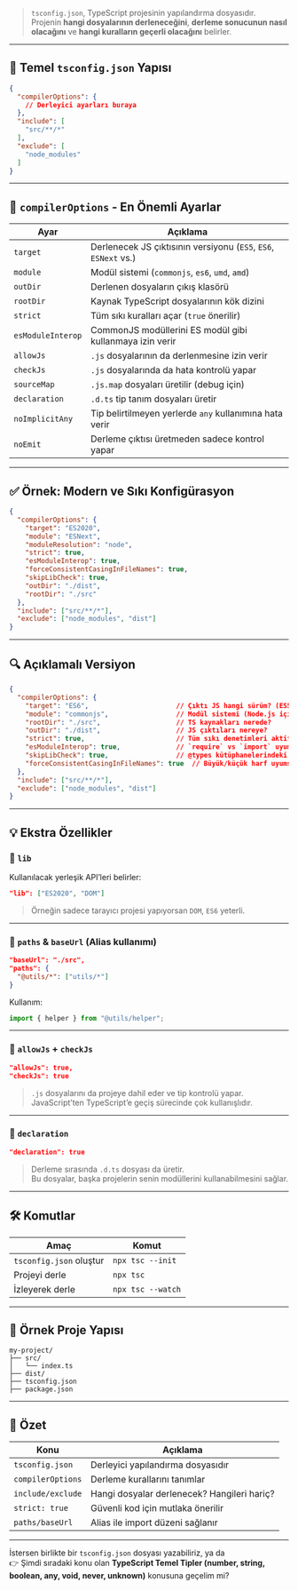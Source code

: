 
> `tsconfig.json`, TypeScript projesinin yapılandırma dosyasıdır.  
> Projenin **hangi dosyalarının derleneceğini**, **derleme sonucunun nasıl olacağını** ve **hangi kuralların geçerli olacağını** belirler.

---

## 🧩 Temel `tsconfig.json` Yapısı

```json
{
  "compilerOptions": {
    // Derleyici ayarları buraya
  },
  "include": [
    "src/**/*"
  ],
  "exclude": [
    "node_modules"
  ]
}
```

---

## 🔧 `compilerOptions` - En Önemli Ayarlar

|Ayar|Açıklama|
|---|---|
|`target`|Derlenecek JS çıktısının versiyonu (`ES5`, `ES6`, `ESNext` vs.)|
|`module`|Modül sistemi (`commonjs`, `es6`, `umd`, `amd`)|
|`outDir`|Derlenen dosyaların çıkış klasörü|
|`rootDir`|Kaynak TypeScript dosyalarının kök dizini|
|`strict`|Tüm sıkı kuralları açar (`true` önerilir)|
|`esModuleInterop`|CommonJS modüllerini ES modül gibi kullanmaya izin verir|
|`allowJs`|`.js` dosyalarının da derlenmesine izin verir|
|`checkJs`|`.js` dosyalarında da hata kontrolü yapar|
|`sourceMap`|`.js.map` dosyaları üretilir (debug için)|
|`declaration`|`.d.ts` tip tanım dosyaları üretir|
|`noImplicitAny`|Tip belirtilmeyen yerlerde `any` kullanımına hata verir|
|`noEmit`|Derleme çıktısı üretmeden sadece kontrol yapar|

---

## ✅ Örnek: Modern ve Sıkı Konfigürasyon

```json
{
  "compilerOptions": {
    "target": "ES2020",
    "module": "ESNext",
    "moduleResolution": "node",
    "strict": true,
    "esModuleInterop": true,
    "forceConsistentCasingInFileNames": true,
    "skipLibCheck": true,
    "outDir": "./dist",
    "rootDir": "./src"
  },
  "include": ["src/**/*"],
  "exclude": ["node_modules", "dist"]
}
```

---

## 🔍 Açıklamalı Versiyon

```json
{
  "compilerOptions": {
    "target": "ES6",                      // Çıktı JS hangi sürüm? (ES5, ES6, ES2020...)
    "module": "commonjs",                 // Modül sistemi (Node.js için commonjs)
    "rootDir": "./src",                   // TS kaynakları nerede?
    "outDir": "./dist",                   // JS çıktıları nereye?
    "strict": true,                       // Tüm sıkı denetimleri aktif eder
    "esModuleInterop": true,              // `require` vs `import` uyumu
    "skipLibCheck": true,                 // @types kütüphanelerindeki hataları atla
    "forceConsistentCasingInFileNames": true  // Büyük/küçük harf uyumsuzluklarını önler
  },
  "include": ["src/**/*"],
  "exclude": ["node_modules", "dist"]
}
```

---

## 💡 Ekstra Özellikler

### 🔹 `lib`

Kullanılacak yerleşik API’leri belirler:

```json
"lib": ["ES2020", "DOM"]
```

> Örneğin sadece tarayıcı projesi yapıyorsan `DOM`, `ES6` yeterli.

---

### 🔹 `paths` & `baseUrl` (Alias kullanımı)

```json
"baseUrl": "./src",
"paths": {
  "@utils/*": ["utils/*"]
}
```

Kullanım:

```ts
import { helper } from "@utils/helper";
```

---

### 🔹 `allowJs` + `checkJs`

```json
"allowJs": true,
"checkJs": true
```

> `.js` dosyalarını da projeye dahil eder ve tip kontrolü yapar.  
> JavaScript’ten TypeScript’e geçiş sürecinde çok kullanışlıdır.

---

### 🔹 `declaration`

```json
"declaration": true
```

> Derleme sırasında `.d.ts` dosyası da üretir.  
> Bu dosyalar, başka projelerin senin modüllerini kullanabilmesini sağlar.

---

## 🛠 Komutlar

|Amaç|Komut|
|---|---|
|`tsconfig.json` oluştur|`npx tsc --init`|
|Projeyi derle|`npx tsc`|
|İzleyerek derle|`npx tsc --watch`|

---

## 📁 Örnek Proje Yapısı

```text
my-project/
├── src/
│   └── index.ts
├── dist/
├── tsconfig.json
├── package.json
```

---

## 🧠 Özet

|Konu|Açıklama|
|---|---|
|`tsconfig.json`|Derleyici yapılandırma dosyasıdır|
|`compilerOptions`|Derleme kurallarını tanımlar|
|`include/exclude`|Hangi dosyalar derlenecek? Hangileri hariç?|
|`strict: true`|Güvenli kod için mutlaka önerilir|
|`paths/baseUrl`|Alias ile import düzeni sağlanır|

---

İstersen birlikte bir `tsconfig.json` dosyası yazabiliriz, ya da  
👉 Şimdi sıradaki konu olan **TypeScript Temel Tipler (number, string, boolean, any, void, never, unknown)** konusuna geçelim mi?